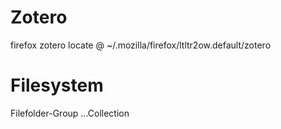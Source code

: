 # Zotero

firefox zotero locate @ ~/.mozilla/firefox/ltltr2ow.default/zotero


# Filesystem
Filefolder-Group
...Collection




